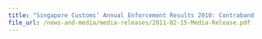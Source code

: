 ```yaml
---
title: "Singapore Customs’ Annual Enforcement Results 2010: Contraband Cigarettes Situation Improves with Record Low Seizure and Continuous Growth of Revenue"
file_url: /news-and-media/media-releases/2011-02-15-Media-Release.pdf
---
```

